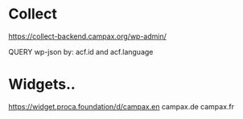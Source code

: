 # Collect

https://collect-backend.campax.org/wp-admin/

QUERY wp-json by:
acf.id and acf.language


# Widgets..

https://widget.proca.foundation/d/campax.en
campax.de
campax.fr

